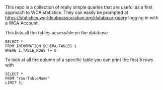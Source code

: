 This repo is a collection of really simple queries that are useful as a first approach to WCA statistics. 
They can easily be prompted at https://statistics.worldcubeassociation.org/database-query logging in with a WCA Account

This lists all the tables accessible on the database

```
SELECT * 
FROM INFORMATION_SCHEMA.TABLES i
WHERE i.TABLE_ROWS != 0
```

To look at all the column of a specific table you can print the first 5 rows with

```
SELECT *
FROM "YourTableName"
LIMIT 5;
```
